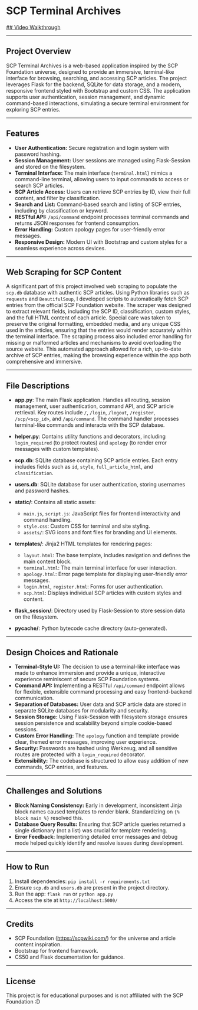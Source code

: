 # SCP Terminal Archives

[## Video Walkthrough](https://youtu.be/P0_IGH1cexk?si=oYdW42ipMgeWX6Q6)

---

## Project Overview

SCP Terminal Archives is a web-based application inspired by the SCP Foundation universe, designed to provide an immersive, terminal-like interface for browsing, searching, and accessing SCP articles. The project leverages Flask for the backend, SQLite for data storage, and a modern, responsive frontend styled with Bootstrap and custom CSS. The application supports user authentication, session management, and dynamic command-based interactions, simulating a secure terminal environment for exploring SCP entries.

---


## Features

- **User Authentication:** Secure registration and login system with password hashing.
- **Session Management:** User sessions are managed using Flask-Session and stored on the filesystem.
- **Terminal Interface:** The main interface (`terminal.html`) mimics a command-line terminal, allowing users to input commands to access or search SCP articles.
- **SCP Article Access:** Users can retrieve SCP entries by ID, view their full content, and filter by classification.
- **Search and List:** Command-based search and listing of SCP entries, including by classification or keyword.
- **RESTful API:** `/api/command` endpoint processes terminal commands and returns JSON responses for frontend consumption.
- **Error Handling:** Custom apology pages for user-friendly error messages.
- **Responsive Design:** Modern UI with Bootstrap and custom styles for a seamless experience across devices.

---

## Web Scraping for SCP Content

A significant part of this project involved web scraping to populate the `scp.db` database with authentic SCP articles. Using Python libraries such as `requests` and `BeautifulSoup`, I developed scripts to automatically fetch SCP entries from the official SCP Foundation website. The scraper was designed to extract relevant fields, including the SCP ID, classification, custom styles, and the full HTML content of each article. Special care was taken to preserve the original formatting, embedded media, and any unique CSS used in the articles, ensuring that the entries would render accurately within the terminal interface. The scraping process also included error handling for missing or malformed articles and mechanisms to avoid overloading the source website. This automated approach allowed for a rich, up-to-date archive of SCP entries, making the browsing experience within the app both comprehensive and immersive.

---

## File Descriptions

- **app.py**: The main Flask application. Handles all routing, session management, user authentication, command API, and SCP article retrieval. Key routes include `/`, `/login`, `/logout`, `/register`, `/scp/<scp_id>`, and `/api/command`. The command handler processes terminal-like commands and interacts with the SCP database.

- **helper.py**: Contains utility functions and decorators, including `login_required` (to protect routes) and `apology` (to render error messages with custom templates).

- **scp.db**: SQLite database containing SCP article entries. Each entry includes fields such as `id`, `style`, `full_article_html`, and `classification`.

- **users.db**: SQLite database for user authentication, storing usernames and password hashes.

- **static/**: Contains all static assets:
  - `main.js`, `script.js`: JavaScript files for frontend interactivity and command handling.
  - `style.css`: Custom CSS for terminal and site styling.
  - `assets/`: SVG icons and font files for branding and UI elements.

- **templates/**: Jinja2 HTML templates for rendering pages:
  - `layout.html`: The base template, includes navigation and defines the main content block.
  - `terminal.html`: The main terminal interface for user interaction.
  - `apology.html`: Error page template for displaying user-friendly error messages.
  - `login.html`, `register.html`: Forms for user authentication.
  - `scp.html`: Displays individual SCP articles with custom styles and content.

- **flask_session/**: Directory used by Flask-Session to store session data on the filesystem.

- **__pycache__/**: Python bytecode cache directory (auto-generated).

---

## Design Choices and Rationale

- **Terminal-Style UI:** The decision to use a terminal-like interface was made to enhance immersion and provide a unique, interactive experience reminiscent of secure SCP Foundation systems.
- **Command API:** Implementing a RESTful `/api/command` endpoint allows for flexible, extensible command processing and easy frontend-backend communication.
- **Separation of Databases:** User data and SCP article data are stored in separate SQLite databases for modularity and security.
- **Session Storage:** Using Flask-Session with filesystem storage ensures session persistence and scalability beyond simple cookie-based sessions.
- **Custom Error Handling:** The `apology` function and template provide clear, themed error messages, improving user experience.
- **Security:** Passwords are hashed using Werkzeug, and all sensitive routes are protected with a `login_required` decorator.
- **Extensibility:** The codebase is structured to allow easy addition of new commands, SCP entries, and features.

---

## Challenges and Solutions

- **Block Naming Consistency:** Early in development, inconsistent Jinja block names caused templates to render blank. Standardizing on `{% block main %}` resolved this.
- **Database Query Results:** Ensuring that SCP article queries returned a single dictionary (not a list) was crucial for template rendering.
- **Error Feedback:** Implementing detailed error messages and debug mode helped quickly identify and resolve issues during development.

---

## How to Run

1. Install dependencies: `pip install -r requirements.txt`
2. Ensure `scp.db` and `users.db` are present in the project directory.
3. Run the app: `flask run` or `python app.py`
4. Access the site at `http://localhost:5000/`

---

## Credits

- SCP Foundation (https://scpwiki.com/) for the universe and article content inspiration.
- Bootstrap for frontend framework.
- CS50 and Flask documentation for guidance.

---

## License
This project is for educational purposes and is not affiliated with the SCP Foundation :D

